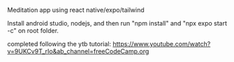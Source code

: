 Meditation app using react native/expo/tailwind

Install android studio, nodejs, and then run "npm install" and "npx expo start -c" on root folder.

completed following the ytb tutorial: https://www.youtube.com/watch?v=9UKCv9T_rIo&ab_channel=freeCodeCamp.org